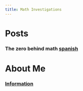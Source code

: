 ```yaml
---
title: Math Investigations
---
```


# Posts
### The zero behind math [spanish](https://estfloyd.github.io/Math-Posting/2024/04/14/post.html)

# About Me
### [Information](https://estfloyd.github.io/Math-Posting/about.html)
